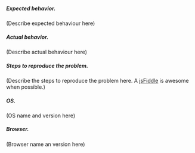 ##### Expected behavior.
(Describe expected behaviour here)

##### Actual behavior.
(Describe actual behaviour here)

##### Steps to reproduce the problem.
(Describe the steps to reproduce the problem here. A [jsFiddle](https://jsfiddle.net/froala/wc5c3jhk/) is awesome when possible.)

##### OS.
(OS name and version here)

##### Browser.
(Browser name an version here)
